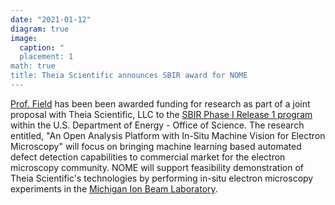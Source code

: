 ```yaml
---
date: "2021-01-12"
diagram: true
image:
  caption: "
  placement: 1
math: true
title: Theia Scientific announces SBIR award for NOME
---
```


<a href="../../authors/kg-field">Prof. Field</a> has been been awarded funding for research as part of a joint proposal with Theia Scientific, LLC to the <a href="https://science.osti.gov/sbir/Awards">SBIR Phase I Release 1 program</a> within the U.S. Department of Energy - Office of Science. The research entitled, "An Open Analysis Platform with In-Situ Machine Vision for Electron Microscopy" will focus on bringing machine learning based automated defect detection capabilities to commercial market for the electron microscopy community. NOME will support feasibility demonstration of Theia Scientific's technologies by performing in-situ electron microscopy experiments in the <a href="https://mibl.engin.umich.edu/">Michigan Ion Beam Laboratory</a>.
